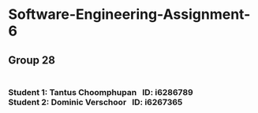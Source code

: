 # Software-Engineering-Assignment-6

<h2>Group 28<h3/> <br>
Student 1: Tantus Choomphupan &nbsp ID: i6286789 <br>
Student 2: Dominic Verschoor  &nbsp ID: i6267365

